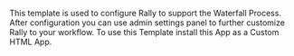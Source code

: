 This template is used to configure Rally to support the Waterfall Process. After configuration you can use admin settings panel to further customize Rally to your workflow.
To use this Template install this App as a Custom HTML App.